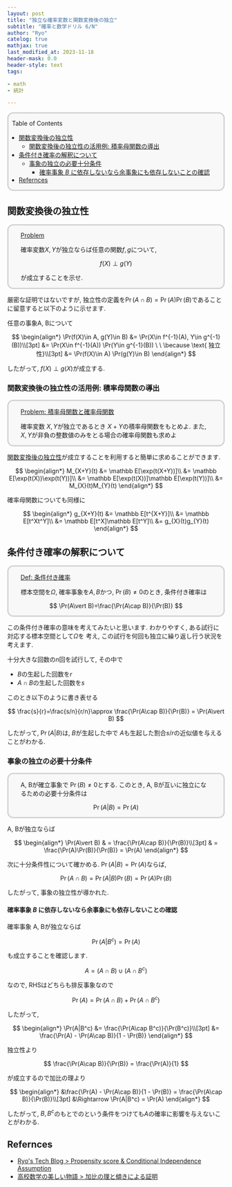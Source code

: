 ```yaml
---
layout: post
title: "独立な確率変数と関数変換後の独立"
subtitle: "確率と数学ドリル 6/N"
author: "Ryo"
catelog: true
mathjax: true
last_modified_at: 2023-11-18
header-mask: 0.0
header-style: text
tags:

- math
- 統計

---
```


<div style='border-radius: 1em; border-style:solid; border-color:#D3D3D3; background-color:#F8F8F8'>

<p class="h4">&nbsp;&nbsp;Table of Contents</p>

<!-- START doctoc generated TOC please keep comment here to allow auto update -->
<!-- DON'T EDIT THIS SECTION, INSTEAD RE-RUN doctoc TO UPDATE -->

- [関数変換後の独立性](#%E9%96%A2%E6%95%B0%E5%A4%89%E6%8F%9B%E5%BE%8C%E3%81%AE%E7%8B%AC%E7%AB%8B%E6%80%A7)
  - [関数変換後の独立性の活用例: 積率母関数の導出](#%E9%96%A2%E6%95%B0%E5%A4%89%E6%8F%9B%E5%BE%8C%E3%81%AE%E7%8B%AC%E7%AB%8B%E6%80%A7%E3%81%AE%E6%B4%BB%E7%94%A8%E4%BE%8B-%E7%A9%8D%E7%8E%87%E6%AF%8D%E9%96%A2%E6%95%B0%E3%81%AE%E5%B0%8E%E5%87%BA)
- [条件付き確率の解釈について](#%E6%9D%A1%E4%BB%B6%E4%BB%98%E3%81%8D%E7%A2%BA%E7%8E%87%E3%81%AE%E8%A7%A3%E9%87%88%E3%81%AB%E3%81%A4%E3%81%84%E3%81%A6)
  - [事象の独立の必要十分条件](#%E4%BA%8B%E8%B1%A1%E3%81%AE%E7%8B%AC%E7%AB%8B%E3%81%AE%E5%BF%85%E8%A6%81%E5%8D%81%E5%88%86%E6%9D%A1%E4%BB%B6)
    - [確率事象 $B$ に依存しないなら余事象にも依存しないことの確認](#%E7%A2%BA%E7%8E%87%E4%BA%8B%E8%B1%A1-b-%E3%81%AB%E4%BE%9D%E5%AD%98%E3%81%97%E3%81%AA%E3%81%84%E3%81%AA%E3%82%89%E4%BD%99%E4%BA%8B%E8%B1%A1%E3%81%AB%E3%82%82%E4%BE%9D%E5%AD%98%E3%81%97%E3%81%AA%E3%81%84%E3%81%93%E3%81%A8%E3%81%AE%E7%A2%BA%E8%AA%8D)
- [Refernces](#refernces)

<!-- END doctoc generated TOC please keep comment here to allow auto update -->


</div>

## 関数変換後の独立性

<div style='padding-left: 2em; padding-right: 2em; border-radius: 1em; border-style:solid; border-color:#D3D3D3; background-color:#F8F8F8'>
<p class="h4"><ins>Problem</ins></p>

確率変数$X, Y$が独立ならば任意の関数$f, g$について, 

$$
f(X) \perp g(Y)
$$

が成立することを示せ.

</div>

厳密な証明ではないですが, 独立性の定義を$\Pr(A \cap B) = \Pr(A)\Pr(B)$であることに留意すると以下のように示せます.

任意の事象A, Bについて

<div class="math display" style="overflow: auto">
$$
\begin{align*}
\Pr(f(X)\in A, g(Y)\in B) &= \Pr(X\in f^{-1}(A), Y\in g^{-1}(B))\\[3pt]
                          &= \Pr(X\in f^{-1}(A)) \Pr(Y\in g^{-1}(B)) \  \  \because \text{ 独立性}\\[3pt]
                          &= \Pr(f(X)\in A) \Pr(g(Y)\in B)
\end{align*}
$$
</div>

したがって, $f(X) \perp g(X)$が成立する. 

### 関数変換後の独立性の活用例: 積率母関数の導出

<div style='padding-left: 2em; padding-right: 2em; border-radius: 1em; border-style:solid; border-color:#D3D3D3; background-color:#F8F8F8'>
<p class="h4"><ins>Problem: 積率母関数と確率母関数</ins></p>

確率変数 $X, Y$が独立であるとき $X+Y$の積率母関数をもとめよ.
また, $X, Y$が非負の整数値のみをとる場合の確率母関数も求めよ

</div>

[関数変換後の独立性](#%E9%96%A2%E6%95%B0%E5%A4%89%E6%8F%9B%E5%BE%8C%E3%81%AE%E7%8B%AC%E7%AB%8B%E6%80%A7)が成立することを利用すると簡単に求めることができます.

<div class="math display" style="overflow: auto">
$$
\begin{align*}
M_{X+Y}(t) &= \mathbb E[\exp(t(X+Y))]\\
           &= \mathbb E[\exp(t(X))\exp(t(Y))]\\
           &= \mathbb E[\exp(t(X))]\mathbb E[\exp(t(Y))]\\
           &= M_{X}(t)M_{Y}(t)
\end{align*}
$$
</div>

確率母関数についても同様に

<div class="math display" style="overflow: auto">
$$
\begin{align*}
g_{X+Y}(t) &= \mathbb E[t^{X+Y}]\\
           &= \mathbb E[t^Xt^Y]\\
           &= \mathbb E[t^X]\mathbb E[t^Y]\\
           &= g_{X}(t)g_{Y}(t)
\end{align*}
$$
</div>


## 条件付き確率の解釈について

<div style='padding-left: 2em; padding-right: 2em; border-radius: 1em; border-style:solid; border-color:#D3D3D3; background-color:#F8F8F8'>
<p class="h4"><ins>Def: 条件付き確率</ins></p>

標本空間を$\Omega$, 確率事象を$A, B$かつ, $\Pr(B)\neq 0$のとき, 条件付き確率は

$$
\Pr(A\vert B)=\frac{\Pr(A\cap B)}{\Pr(B)}
$$

</div>

この条件付き確率の意味を考えてみたいと思います. わかりやすく, ある試行に対応する標本空間として$\Omega$を
考え, この試行を何回も独立に繰り返し行う状況を考えます. 

十分大きな回数の$n$回を試行して, その中で 

- $B$の生起した回数を$r$
- $A\cap B$の生起した回数を$s$

このとき以下のように書き表せる

$$
\frac{s}{r}=\frac{s/n}{r/n}\approx \frac{\Pr(A\cap B)}{\Pr(B)} = \Pr(A\vert B)
$$

したがって, $\Pr(A\vert B)$は, $B$が生起した中で $A$も生起した割合$s/r$の近似値を与えることがわかる.

### 事象の独立の必要十分条件

<div style='padding-left: 2em; padding-right: 2em; border-radius: 1em; border-style:solid; border-color:#D3D3D3; background-color:#F8F8F8'>

A, Bが確立事象で $\Pr(B)\neq 0$とする. このとき, A, Bが互いに独立になるための必要十分条件は

$$
\Pr(A\vert B) = \Pr(A)
$$

</div>

A, Bが独立ならば

<div class="math display" style="overflow: auto">
$$
\begin{align*}
\Pr(A\vert B) & = \frac{\Pr(A\cap B)}{\Pr(B)}\\[3pt]
              & = \frac{\Pr(A)\Pr(B)}{\Pr(B)} = \Pr(A)
\end{align*}
$$
</div>

次に十分条件性について確かめる. $\Pr(A\vert B) = \Pr(A)$ならば,

$$
\Pr(A\cap B) = \Pr(A\vert B)\Pr(B) = \Pr(A)\Pr(B)
$$

したがって, 事象の独立性が導かれた.

#### 確率事象 $B$ に依存しないなら余事象にも依存しないことの確認

確率事象 A, Bが独立ならば 

$$
\Pr(A|B^c) = \Pr(A)
$$

も成立することを確認します.

$$
A = (A\cap B)\cup(A\cap B^c)
$$

なので, RHSはどちらも排反事象なので

$$
\Pr(A) = \Pr(A\cap B) + \Pr(A\cap B^c)
$$

したがって, 

<div class="math display" style="overflow: auto">
$$
\begin{align*}
\Pr(A|B^c) &= \frac{\Pr(A\cap B^c)}{\Pr(B^c)}\\[3pt]
           &= \frac{\Pr(A) - \Pr(A\cap B)}{1 - \Pr(B)}
\end{align*}
$$
</div>

独立性より

$$
\frac{\Pr(A\cap B)}{\Pr(B)} = \frac{\Pr(A)}{1}
$$

が成立するので加比の理より

<div class="math display" style="overflow: auto">
$$
\begin{align*}
&\frac{\Pr(A) - \Pr(A\cap B)}{1 - \Pr(B)} = \frac{\Pr(A\cap B)}{\Pr(B)}\\[3pt]
&\Rightarrow \Pr(A|B^c) = \Pr(A)
\end{align*}
$$
</div>

したがって, $B, B^c$のもとでのという条件をつけても$A$の確率に影響を与えないことがわかる.


Refernces
-------------
- [Ryo's Tech Blog > Propensity score & Conditional Independence Assumption](https://ryonakagami.github.io/2023/07/06/propensity-score-conditional-independence/)
- [高校数学の美しい物語 > 加比の理と傾きによる証明](https://manabitimes.jp/math/941)
